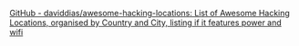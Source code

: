 
[GitHub - daviddias/awesome-hacking-locations: List of Awesome Hacking Locations, organised by Country and City, listing if it features power and wifi](https://github.com/daviddias/awesome-hacking-locations)
